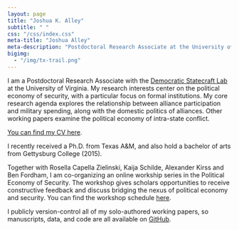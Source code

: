 ```yaml
---
layout: page
title: "Joshua K. Alley"
subtitle: " "
css: "/css/index.css"
meta-title: "Joshua Alley"
meta-description: "Postdoctoral Research Associate at the University of Virginia"
bigimg:
  - "/img/tx-trail.png" 
---
```


I am a Postdoctoral Research Associate with the [Democratic Statecraft Lab](http://statecraftlab.virginia.edu/) at the University of Virginia.
My research interests center on the political economy of security, with a particular focus on formal institutions. 
My core research agenda explores the relationship between alliance participation and military spending, along with the domestic politics of alliances. 
Other working papers examine the political economy of intra-state conflict.

[You can find my CV here](CV.pdf).

I recently received a Ph.D. from Texas A&M, and also hold a bachelor of arts from Gettysburg College (2015).  

Together with Rosella Capella Zielinski, Kaija Schilde, Alexander Kirss and Ben Fordham, I am co-organizing an online workship series in the Political Economy of Security. The workshop gives scholars opportunities to receive constructive feedback and discuss bridging the nexus of political economy and security. You can find the workshop schedule [here](http://www.bu.edu/pardeeschool/research/project-on-the-political-economy-of-security/). 

I publicly version-control all of my solo-authored working papers, so manuscripts, data, and code are all available on [GitHub](https://github.com/joshuaalley).
